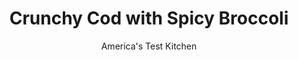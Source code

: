 ---
layout: ../../layouts/MarkdownPostLayout.astro
title: Crunchy Cod with Spicy Broccoli
author: America's Test Kitchen
pubDate: 2023-03-15
description: "Cods delicate flavor and meaty texture make an excellent platform for crunchy potato sticks."
image_url: https://res.cloudinary.com/hksqkdlah/image/upload/ar_1:1,c_fill,dpr_2.0,f_auto,fl_lossy.progressive.strip_profile,g_faces:auto,q_auto:low,w_344/41678-sfs-crunchycodspicybroccoli-25
tags: ["Main Courses","Fish & Seafood","Vegetables","Weeknight"]
calories: 
protein: 
carbohydrates: 
fats: 
fiber: 
ingredients: ["1½ cups, potato sticks","3 tablespoons, unsalted butter, melted, plus 1 tablespoon unsalted butter","1 tablespoon, Dijon mustard","1 teaspoon, minced fresh thyme",", Salt and pepper","4 (6-ounce), skinless cod fillets, 1 inch thick","1 pound, broccoli florets, cut into 2-inch pieces","3 tablespoons, water","2 , garlic cloves, sliced thin","¼ cup thinly sliced, jarred hot cherry peppers, plus 1 tablespoon brine"]
serves: 4
time: "30 minutes"
instructions: ["Adjust oven rack to upper-middle position and heat oven to 425 degrees. Using fork, lightly crush potato sticks with melted butter, mustard, thyme, and ¼ teaspoon pepper in bowl.","Spray rimmed baking sheet with vegetable oil spray. Pat fillets dry with paper towels, season with salt and pepper, and transfer to prepared sheet. Divide potato mixture evenly among tops of fillets, pressing down gently to adhere. Bake fillets until topping is golden brown and fish registers 140 degrees, 8 to 12 minutes.","Meanwhile, bring broccoli, water, garlic, ½ teaspoon salt, ¼ teaspoon pepper, and remaining 1 tablespoon butter to boil in 12-inch nonstick skillet over medium-high heat. Cover and cook until liquid has evaporated and broccoli is just tender, about 4 minutes. Uncover and continue to cook, stirring often, until well browned, about 4 minutes longer. Off heat, stir in cherry peppers and brine. Serve broccoli with fish."]
nutrition: undefined
notes: "You can substitute any 1-inch-thick white fish for the cod."
---